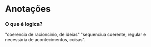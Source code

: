 # Anotações
### O que é logica?
"coerencia de racioncinio, de ideias"
"sequenciua coerente, regular e necessária de acontecimentos, coisas".
